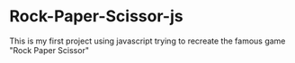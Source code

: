 # Rock-Paper-Scissor-js

This is my first project using javascript trying to recreate the famous game "Rock Paper Scissor"

